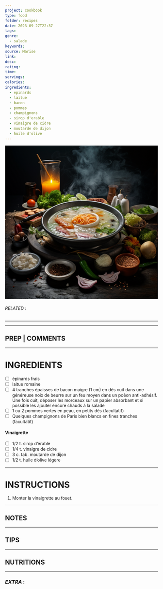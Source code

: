 ```yaml
---
project: cookbook
type: food
folder: recipes
date: 2023-09-27T22:37
tags: 
genre:
  - salade
keywords: 
source: Marise
link: 
desc: 
rating: 
time: 
servings: 
calories: 
ingredients:
  - epinards
  - laitue
  - bacon
  - pommes
  - champignons
  - sirop d'erable
  - vinaigre de cidre
  - moutarde de dijon
  - huile d'olive
---
```


![IMAGE](_default.png)

###### *RELATED* : 
---


---
## PREP | COMMENTS



---
# INGREDIENTS

- [ ] épinards frais
- [ ] laitue romaine
- [ ] 4 tranches épaisses de bacon maigre (1 cm) en dés cuit dans une généreuse noix de beurre sur un feu moyen dans un poêon anti-adhésif. Une fois cuit, déposer les morceaux sur un papier absorbant et si possible les ajouter encore chauds à la salade
- [ ] 1 ou 2 pommes vertes en peau, en petits dés (facultatif)
- [ ] Quelques champignons de Paris bien blancs en fines tranches (facultatif)

#### **Vinaigrette**

- [ ] 1/2 t. sirop d’érable
- [ ] 1/4 t. vinaigre de cidre
- [ ] 3 c. tab. moutarde de dijon
- [ ] 1/2 t. huile d’olive légère

---
# INSTRUCTIONS

1. Monter la vinaigrette au fouet.

---
## NOTES



---
## TIPS



---
## NUTRITIONS



---
### *EXTRA* :



